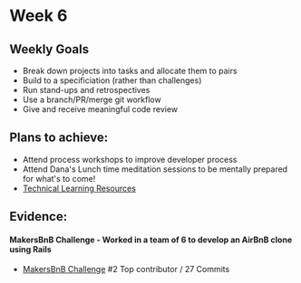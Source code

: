 # Week 6

## Weekly Goals
* Break down projects into tasks and allocate them to pairs
* Build to a specificiation (rather than challenges)
* Run stand-ups and retrospectives
* Use a branch/PR/merge git workflow
* Give and receive meaningful code review

## Plans to achieve:
* Attend process workshops to improve developer process
* Attend Dana's Lunch time meditation sessions to be mentally prepared for what's to come!
* [Technical Learning Resources](https://airtable.com/shrxLK3dcqRz9VssB/tblokmw6yNUO75ge6?blocks=hide)

## Evidence:
#### MakersBnB Challenge - Worked in a team of 6 to develop an AirBnB clone using Rails
* [MakersBnB Challenge](https://github.com/ZsofiaS/Makersbnb) #2 Top contributor / 27 Commits

